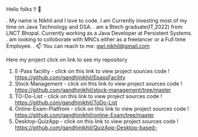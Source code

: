 Hello folks !! 👋

. My name is Nikhil and I love to code. I am Currently investing most of my time on Java Technology and DSA.
. am a Btech graduate(IT,2022) from LNCT Bhopal. Currently working as a Java Developer at Persistent Systems.
. am looking to colloborate with MNCs either as a freelancer or a Full time Employee.
. 📫 You can reach to me: gwl.nikhil@gmail.com

  Here my project click on link to see my repository
  1. E-Pass facility - click on this link to view project sources code ! https://github.com/gandhinikhil/EpassFacility
  2. Stock Management - click on this link to view project sources code ! https://github.com/gandhinikhil/stock-management/tree/master
  3. TO-Do-List - click on this link to view project sources code ! https://github.com/gandhinikhil/ToDo-List
  4. Online-Exam-Platfrom - click on this link to view project sources code ! https://github.com/gandhinikhil/online-Exam/tree/master
  5. Desktop-QuizApp - click on this link to view project sources code ! https://github.com/gandhinikhil/QuizApp-Desktop-based-
